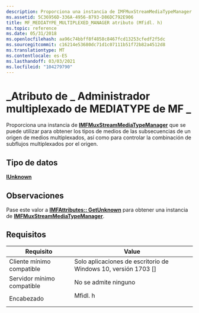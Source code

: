 ```yaml
---
description: Proporciona una instancia de IMFMuxStreamMediaTypeManager que se puede utilizar para obtener los tipos de medios de las subsecuencias de un origen de medios multiplexados, así como para controlar la combinación de subflujos multiplexados por el origen.
ms.assetid: 5C36956D-336A-4956-8793-D86DC792E906
title: MF_MEDIATYPE_MULTIPLEXED_MANAGER atributo (Mfidl. h)
ms.topic: reference
ms.date: 05/31/2018
ms.openlocfilehash: aa96c74bbff8f4858c8467fcd13253cfedf2f5dc
ms.sourcegitcommit: c16214e53680dc71d1c07111b51f72b82a4512d8
ms.translationtype: MT
ms.contentlocale: es-ES
ms.lasthandoff: 03/03/2021
ms.locfileid: "104279790"
---
```

# <a name="mf_mediatype_multiplexed_manager-attribute"></a>\_Atributo de \_ Administrador multiplexado de MEDIATYPE de MF \_

Proporciona una instancia de [**IMFMuxStreamMediaTypeManager**](/windows/desktop/api/mfobjects/nn-mfobjects-imfmuxstreammediatypemanager) que se puede utilizar para obtener los tipos de medios de las subsecuencias de un origen de medios multiplexados, así como para controlar la combinación de subflujos multiplexados por el origen.

## <a name="data-type"></a>Tipo de datos

**[**IUnknown**](/windows/win32/api/unknwn/nn-unknwn-iunknown)**

## <a name="remarks"></a>Observaciones

Pase este valor a [**IMFAttributes:: GetUnknown**](/windows/desktop/api/mfobjects/nf-mfobjects-imfattributes-getunknown) para obtener una instancia de [**IMFMuxStreamMediaTypeManager**](/windows/desktop/api/mfobjects/nn-mfobjects-imfmuxstreammediatypemanager).

## <a name="requirements"></a>Requisitos



| Requisito | Value |
|-------------------------------------|------------------------------------------------------------------------------------|
| Cliente mínimo compatible<br/> | Solo aplicaciones de escritorio de Windows 10, versión 1703 \[\]<br/>                          |
| Servidor mínimo compatible<br/> | No se admite ninguno<br/>                                                          |
| Encabezado<br/>                   | <dl> <dt>Mfidl. h</dt> </dl> |



 

 

